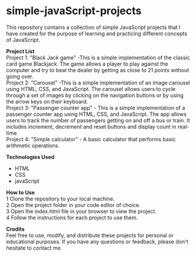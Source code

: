 # simple-javaScript-projects

This repository contains a collection of simple JavaScript projects that I have created for the purpose of learning and practicing different concepts of JavaScript.<br />

**Project List** <br />
Project 1: "Black Jack game" -This is a simple implementation of the classic card game Blackjack. The game allows a player to play against the computer and try to beat the dealer by getting as close to 21 points without going over. <br />
Project 2: "Carousel" -This is a simple implementation of an image carousel using HTML, CSS, and JavaScript. The carousel allows users to cycle through a set of images by clicking on the navigation buttons or by using the arrow keys on their keyboard.<br />
Project 3: "Passenger counter app" - This is a simple implementation of a passenger counter app using HTML, CSS, and JavaScript. The app allows users to track the number of passengers getting on and off a bus or train. It includes increment, decrement and reset buttons and display count in real-time.<br />
Project 4: "Simple calculator" - A basic calculator that performs basic arithmetic operations. <br />

**Technologies Used**<br />
* HTML <br />
* CSS <br />
* javaScript <br />

**How to Use**<br />
1 Clone the repository to your local machine. <br />
2 Open the project folder in your code editor of choice. <br />
3 Open the index.html file in your browser to view the project. <br />
4 Follow the instructions for each project to use them. <br />

**Credits**<br />
Feel free to use, modify, and distribute these projects for personal or educational purposes. If you have any questions or feedback, please don't hesitate to contact me.
